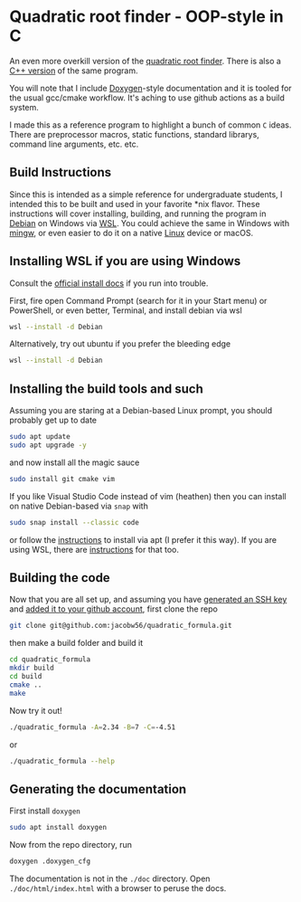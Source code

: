 # Quadratic root finder - OOP-style in C

An even more overkill version of the
[quadratic root finder](https://github.com/jacobw56/quadratic_formula).
There is also a [C++ version](https://github.com/jacobw56/quadratic_formula_cpp)
of the same program.

You will note that I include [Doxygen](https://doxygen.nl/)-style
documentation and it is tooled for
the usual gcc/cmake workflow. It's aching to use github actions as a build
system.

I made this as a reference program to highlight a bunch of common `C` ideas.
There are preprocessor macros, static functions, standard librarys,
command line arguments, etc. etc.

## Build Instructions

Since this is intended as a simple reference for undergraduate students, I
intended this to be built and used in your favorite \*nix flavor. These
instructions will cover installing, building, and running the program
in [Debian](https://www.debian.org/) on Windows via [WSL](#install-wsl).
You could achieve the same in Windows
with [mingw](https://www.mingw-w64.org/), or even easier to do it on a native
[Linux](https://ubuntu.com/download) device or macOS.

<a name="install-wsl"></a>

## Installing WSL if you are using Windows

Consult the
[official install docs](https://learn.microsoft.com/en-us/windows/wsl/install)
if you run into trouble.

First, fire open Command Prompt (search for it in your Start menu) or PowerShell,
or even better, Terminal, and install debian via wsl

```bash
wsl --install -d Debian
```

Alternatively, try out ubuntu if you prefer the bleeding edge

```bash
wsl --install -d Debian
```

## Installing the build tools and such

Assuming you are staring at a Debian-based Linux prompt, you should probably
get up to date

```bash
sudo apt update
sudo apt upgrade -y
```

and now install all the magic sauce

```bash
sudo install git cmake vim
```

If you like Visual Studio Code instead of vim (heathen) then you can install on
native Debian-based via `snap` with

```bash
sudo snap install --classic code
```

or follow the [instructions](https://code.visualstudio.com/docs/setup/linux)
to install via apt (I prefer it this way).
If you are using WSL, there are
[instructions](https://code.visualstudio.com/docs/remote/wsl)
for that too.

## Building the code

Now that you are all set up, and assuming you have
[generated an SSH key](https://docs.github.com/en/authentication/connecting-to-github-with-ssh/generating-a-new-ssh-key-and-adding-it-to-the-ssh-agent) and
[added it to your github account](https://docs.github.com/en/authentication/connecting-to-github-with-ssh/adding-a-new-ssh-key-to-your-github-account),
first clone the repo

```bash
git clone git@github.com:jacobw56/quadratic_formula.git
```

then make a build folder and build it

```bash
cd quadratic_formula
mkdir build
cd build
cmake ..
make
```

Now try it out!

```bash
./quadratic_formula -A=2.34 -B=7 -C=-4.51
```

or

```bash
./quadratic_formula --help
```

## Generating the documentation

First install `doxygen`

```bash
sudo apt install doxygen
```

Now from the repo directory, run

```bash
doxygen .doxygen_cfg
```

The documentation is not in the `./doc` directory. Open `./doc/html/index.html`
with a browser to peruse the docs.
